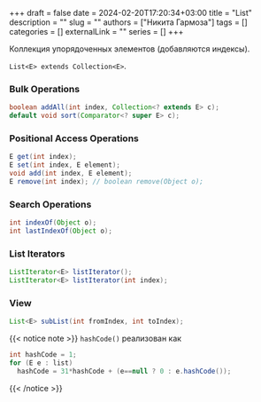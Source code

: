 +++ 
draft = false
date = 2024-02-20T17:20:34+03:00
title = "List"
description = ""
slug = ""
authors = ["Никита Гармоза"]
tags = []
categories = []
externalLink = ""
series = []
+++

Коллекция упорядоченных элементов (добавляются индексы).

`List<E> extends Collection<E>`.

### Bulk Operations

```java
boolean addAll(int index, Collection<? extends E> c);
default void sort(Comparator<? super E> c);
```

### Positional Access Operations

```java
E get(int index);
E set(int index, E element);
void add(int index, E element);
E remove(int index); // boolean remove(Object o);
```

### Search Operations

```java
int indexOf(Object o);
int lastIndexOf(Object o);
```

### List Iterators

```java
ListIterator<E> listIterator();
ListIterator<E> listIterator(int index);
```

### View

```java
List<E> subList(int fromIndex, int toIndex);
```

{{< notice note >}}
`hashCode()` реализован как

```java
int hashCode = 1;
for (E e : list)
  hashCode = 31*hashCode + (e==null ? 0 : e.hashCode());
```

{{< /notice >}}
